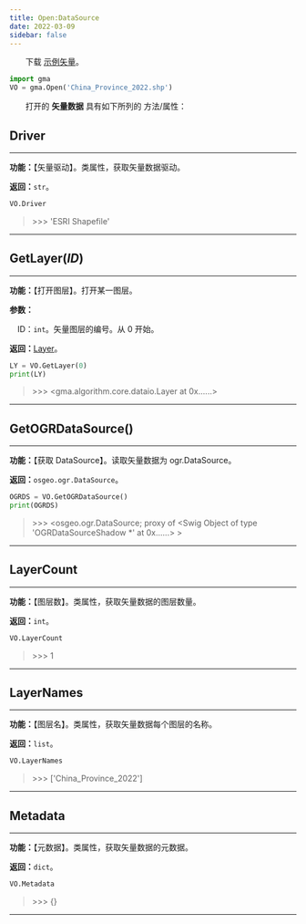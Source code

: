 ```yaml
---
title: Open:DataSource
date: 2022-03-09
sidebar: false
---
```


&emsp;　下载 [示例矢量](/Open/China_Province_2022.7z)。

```python
import gma
VO = gma.Open('China_Province_2022.shp')
```

&emsp;　打开的 **矢量数据** 具有如下所列的 方法/属性：

## **Driver**

---

**功能：**【矢量驱动】。类属性，获取矢量数据驱动。

**返回：**`str`。

```python
VO.Driver
```
> \>>> 'ESRI Shapefile'

---

## **GetLayer**(*ID*)

---

**功能：**【打开图层】。打开某一图层。

**参数：** 

&emsp;ID：`int`。矢量图层的编号。从 0 开始。

**返回：**[Layer](Layer.html)。

```python
LY = VO.GetLayer(0)
print(LY)
```
> \>>> <gma.algorithm.core.dataio.Layer at 0x......>

---

## **GetOGRDataSource**()

---

**功能：**【获取 DataSource】。读取矢量数据为 ogr.DataSource。

**返回：**`osgeo.ogr.DataSource`。

```python
OGRDS = VO.GetOGRDataSource()
print(OGRDS)
```
> \>>> <osgeo.ogr.DataSource; proxy of <Swig Object of type 'OGRDataSourceShadow *' at 0x......> >

---

## **LayerCount**

---

**功能：**【图层数】。类属性，获取矢量数据的图层数量。

**返回：**`int`。

```python
VO.LayerCount
```
> \>>> 1

---

## **LayerNames**

---

**功能：**【图层名】。类属性，获取矢量数据每个图层的名称。

**返回：**`list`。

```python
VO.LayerNames
```
> \>>> ['China_Province_2022']

---

## **Metadata**

---

**功能：**【元数据】。类属性，获取矢量数据的元数据。

**返回：**`dict`。

```python
VO.Metadata
```
> \>>> {}

---